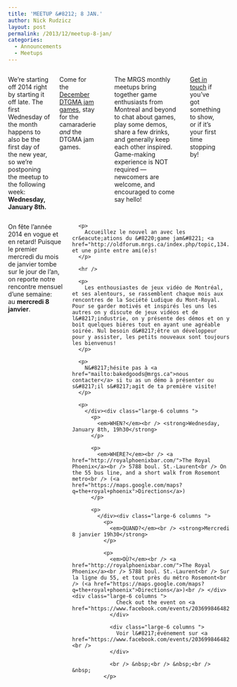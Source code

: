 ```yaml
---
title: 'MEETUP &#8212; 8 JAN.'
author: Nick Rudzicz
layout: post
permalink: /2013/12/meetup-8-jan/
categories:
  - Announcements
  - Meetups
---
```

<div class="large-6 columns ">
  <p>
    We&#8217;re starting off 2014 right by starting it off late. The first Wednesday of the month happens to also be the first day of the new year, so we&#8217;re postponing the meetup to the following week:<br /> <strong>Wednesday, January 8th.</strong>
  </p>
  
  <p>
    Come for the <a href="http://oldforum.mrgs.ca/index.php/topic,134.0.html">December DTGMA jam games</a>, stay for the camaraderie <em>and</em> the DTGMA jam games.
  </p>
  
  <hr />
  
  <p>
    The MRGS monthly meetups bring together game enthusiasts from Montreal and beyond to chat about games, play some demos, share a few drinks, and generally keep each other inspired. Game-making experience is NOT required &#8212; newcomers are welcome, and encouraged to come say hello!
  </p>
  
  <p>
    <a href="mailto:bakedgoods@mrgs.ca">Get in touch</a> if you&#8217;ve got something to show, or if it&#8217;s your first time stopping by!
  </p>
  
  <p>
    </div><div class="large-6 columns ">
      <p>
        On f&ecirc;te l&#8217;ann&eacute;e 2014 en vogue et en retard! Puisque le premier mercredi du mois de janvier tombe sur le jour de l&#8217;an, on reporte notre rencontre mensuel d&#8217;une semaine:<br /> au <strong>mercredi 8 janvier</strong>.<br /> &nbsp;
      </p>
      
      <p>
        Accueillez le nouvel an avec les cr&eacute;ations du &#8220;game jam&#8221; <a href="http://oldforum.mrgs.ca/index.php/topic,134.0.html">DTGMA</a> et une pinte entre ami(e)s!
      </p>
      
      <hr />
      
      <p>
        Les enthousiastes de jeux vidéo de Montréal, et ses alentours, se rassemblent chaque mois aux rencontres de la Société Ludique du Mont-Royal. Pour se garder motivés et inspirés les uns les autres on y discute de jeux vidéos et de l&#8217;industrie, on y présente des démos et on y boit quelques bières tout en ayant une agréable soirée. Nul besoin d&#8217;être un développeur pour y assister, les petits nouveaux sont toujours les bienvenus!
      </p>
      
      <p>
        N&#8217;hésite pas à <a href="mailto:bakedgoods@mrgs.ca">nous contacter</a> si tu as un démo à présenter ou s&#8217;il s&#8217;agit de ta première visite!
      </p>
      
      <p>
        </div><div class="large-6 columns ">
          <p>
            <em>WHEN?</em><br /> <strong>Wednesday, January 8th, 19h30</strong>
          </p>
          
          <p>
            <em>WHERE?</em><br /> <a href="http://royalphoenixbar.com/">The Royal Phoenix</a><br /> 5788 boul. St.-Laurent<br /> On the 55 bus line, and a short walk from Rosemont metro<br /> (<a href="https://maps.google.com/maps?q=the+royal+phoenix">Directions</a>)
          </p>
          
          <p>
            </div><div class="large-6 columns ">
              <p>
                <em>QUAND?</em><br /> <strong>Mercredi 8 janvier 19h30</strong>
              </p>
              
              <p>
                <em>OÙ?</em><br /> <a href="http://royalphoenixbar.com/">The Royal Phoenix</a><br /> 5788 boul. St.-Laurent<br /> Sur la ligne du 55, et tout près du métro Rosemont<br /> (<a href="https://maps.google.com/maps?q=the+royal+phoenix">Directions</a>)<br /> </div><div class="large-6 columns ">
                  Check out the event on <a href="https://www.facebook.com/events/203699846482672/">Facebook</a>!
                </div>
                
                <div class="large-6 columns ">
                  Voir l&#8217;événement sur <a href="https://www.facebook.com/events/203699846482672/">Facebook</a>!<br />
                </div>
                
                <br /> &nbsp;<br /> &nbsp;<br /> &nbsp;
              </p>